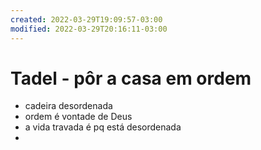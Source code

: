 ```yaml
---
created: 2022-03-29T19:09:57-03:00
modified: 2022-03-29T20:16:11-03:00
---
```


# Tadel - pôr a casa em ordem

- cadeira desordenada
- ordem é vontade de Deus
- a vida travada é pq está desordenada
-
